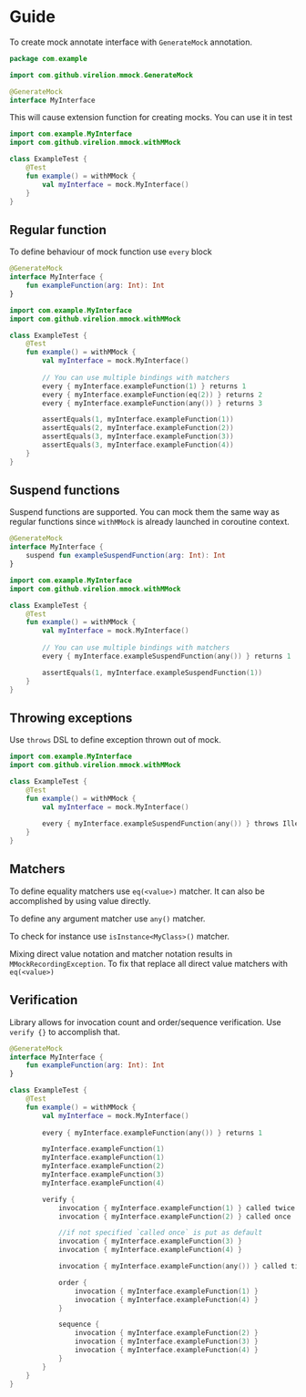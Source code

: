 # Guide
To create mock annotate interface with `GenerateMock` annotation.

```kotlin
package com.example

import com.github.virelion.mmock.GenerateMock

@GenerateMock
interface MyInterface
```

This will cause extension function for creating mocks.
You can use it in test

```kotlin
import com.example.MyInterface
import com.github.virelion.mmock.withMMock

class ExampleTest {
    @Test
    fun example() = withMMock {
        val myInterface = mock.MyInterface()
    }   
}
```

## Regular function
To define behaviour of mock function use `every` block

```kotlin
@GenerateMock
interface MyInterface {
    fun exampleFunction(arg: Int): Int
}
```

```kotlin
import com.example.MyInterface
import com.github.virelion.mmock.withMMock

class ExampleTest {
    @Test
    fun example() = withMMock {
        val myInterface = mock.MyInterface()
        
        // You can use multiple bindings with matchers
        every { myInterface.exampleFunction(1) } returns 1
        every { myInterface.exampleFunction(eq(2)) } returns 2
        every { myInterface.exampleFunction(any()) } returns 3

        assertEquals(1, myInterface.exampleFunction(1))
        assertEquals(2, myInterface.exampleFunction(2))
        assertEquals(3, myInterface.exampleFunction(3))
        assertEquals(3, myInterface.exampleFunction(4))
    }   
}
```

## Suspend functions
Suspend functions are supported. 
You can mock them the same way as regular functions since `withMMock`
is already launched in coroutine context.

```kotlin
@GenerateMock
interface MyInterface {
    suspend fun exampleSuspendFunction(arg: Int): Int
}
```

```kotlin
import com.example.MyInterface
import com.github.virelion.mmock.withMMock

class ExampleTest {
    @Test
    fun example() = withMMock {
        val myInterface = mock.MyInterface()
        
        // You can use multiple bindings with matchers
        every { myInterface.exampleSuspendFunction(any()) } returns 1

        assertEquals(1, myInterface.exampleSuspendFunction(1))
    }   
}
```

## Throwing exceptions
Use `throws` DSL to define exception thrown out of mock.

```kotlin
import com.example.MyInterface
import com.github.virelion.mmock.withMMock

class ExampleTest {
    @Test
    fun example() = withMMock {
        val myInterface = mock.MyInterface()
        
        every { myInterface.exampleSuspendFunction(any()) } throws IllegalStateException()
    }   
}
```

## Matchers
To define equality matchers use `eq(<value>)` matcher. 
It can also be accomplished by using value directly.

To define any argument matcher use `any()` matcher.

To check for instance use `isInstance<MyClass>()` matcher.

Mixing direct value notation and matcher notation results in 
`MMockRecordingException`. To fix that replace all direct value matchers with `eq(<value>)`

## Verification
Library allows for invocation count and order/sequence verification.
Use `verify {}` to accomplish that.

```kotlin
@GenerateMock
interface MyInterface {
    fun exampleFunction(arg: Int): Int
}
```

```kotlin
class ExampleTest {
    @Test
    fun example() = withMMock {
        val myInterface = mock.MyInterface()
        
        every { myInterface.exampleFunction(any()) } returns 1

        myInterface.exampleFunction(1)
        myInterface.exampleFunction(1)
        myInterface.exampleFunction(2)
        myInterface.exampleFunction(3)
        myInterface.exampleFunction(4)

        verify {
            invocation { myInterface.exampleFunction(1) } called twice
            invocation { myInterface.exampleFunction(2) } called once

            //if not specified `called once` is put as default
            invocation { myInterface.exampleFunction(3) }
            invocation { myInterface.exampleFunction(4) }

            invocation { myInterface.exampleFunction(any()) } called times(5)

            order {
                invocation { myInterface.exampleFunction(1) }
                invocation { myInterface.exampleFunction(4) }
            }

            sequence {
                invocation { myInterface.exampleFunction(2) }
                invocation { myInterface.exampleFunction(3) }
                invocation { myInterface.exampleFunction(4) }
            }
        }
    }   
}
```